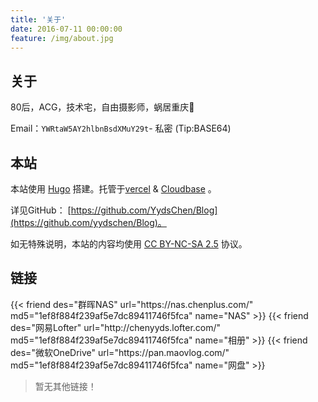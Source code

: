 ```yaml
---
title: '关于'
date: 2016-07-11 00:00:00
feature: /img/about.jpg
---
```


## 关于

80后，ACG，技术宅，自由摄影师，蜗居重庆🌴

Email：`YWRtaW5AY2hlbnBsdXMuY29t`- 私密 (Tip:BASE64)


## 本站

本站使用 [Hugo](https://gohugo.io/) 搭建。托管于[vercel](https://vercel.com/) & [Cloudbase](https://cloudbase.net/) 。

详见GitHub： [https://github.com/YydsChen/Blog](https://github.com/yydschen/Blog)。

如无特殊说明，本站的内容均使用 [CC BY-NC-SA 2.5](https://creativecommons.org/licenses/by-nc-sa/2.5/cn/) 协议。
 
## 链接

<div class="row">
{{< friend des="群晖NAS" url="https://nas.chenplus.com/" md5="1ef8f884f239af5e7dc89411746f5fca" name="NAS" >}}
{{< friend des="网易Lofter" url="http://chenyyds.lofter.com/" md5="1ef8f884f239af5e7dc89411746f5fca" name="相册" >}}
{{< friend des="微软OneDrive" url="https://pan.maovlog.com/" md5="1ef8f884f239af5e7dc89411746f5fca" name="网盘" >}}

</div>

> 暂无其他链接！

